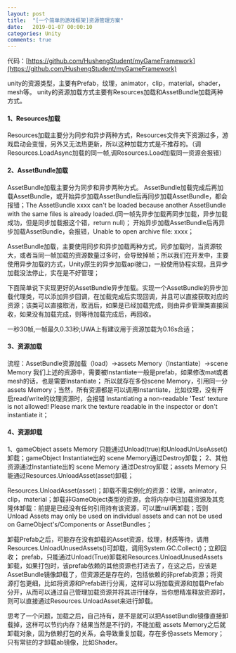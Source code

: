 ```yaml
---
layout: post
title:  "[一个简单的游戏框架]资源管理方案"
date:   2019-01-07 00:00:10
categories: Unity
comments: true
---
```


代码：[https://github.com/HushengStudent/myGameFramework](https://github.com/HushengStudent/myGameFramework)

unity的资源类型，主要有Prefab，纹理，animator，clip，material，shader，mesh等。
unity的资源加载方式主要有Resources加载和AssetBundle加载两种方式。

#### 1、Resources加载
Resources加载主要分为同步和异步两种方式，Resources文件夹下资源过多，游戏启动会变慢，另外又无法热更新，所以这种加载方式是不推荐的。（调Resources.LoadAsync加载的同一帧,调Resources.Load加载同一资源会报错）

#### 2、AssetBundle加载
AssetBundle加载主要分为同步和异步两种方式。
AssetBundle加载完成后再加载AssetBundle，或开始异步加载AssetBundle后再同步加载AssetBundle，都会报错；The AssetBundle xxxx can't be loaded because another AssetBundle with the same files is already loaded.(同一帧先异步加载再同步加载，异步加载成功，但是同步加载报这个错，return null)；
开始异步加载AssetBundle后再异步加载AssetBundle，会报错，Unable to open archive file: xxxx；

AssetBundle加载，主要使用同步和异步加载两种方式，同步加载时，当资源较大，或者当同一帧加载的资源数量过多时，会导致掉帧；所以我们在开发中，主要使用异步加载的方式，Unity原生的异步加载api接口，一般使用协程实现，且异步加载没法停止，实在是不好管理；

下面简单说下实现更好的AssetBundle异步加载。实现一个AssetBundle的异步加载代理类，可以添加异步回调，在加载完成后实现回调，并且可以直接获取对应的资源；该类可以直接取消，取消后，如果是已经加载完成，则由异步管理类直接回收，如果没有加载完成，则等待加载完成后，再回收。

一秒30帧,一帧最久0.33秒;UWA上有建议用于资源加载为0.16s合适；

#### 3、资源加载
流程：AssetBundle资源加载（load）->assets Memory（Instantiate）->scene Memory
我们上述的资源中，需要被Instantiate一般是prefab，如果修改mat或者mesh的话，也是需要Instantiate；
所以就存在多份scene Memory，引用同一分assets Memory；当然，所有资源都是可以调用Instantiate，比如纹理，没有开启read/write的纹理资源时，会报错 Instantiating a non-readable 'Test' texture is not allowed! Please mark the texture readable in the inspector or don't instantiate it；

#### 4、资源卸载
1、gameObject assets Memory 只能通过Unload(true)和UnloadUnUseAsset()卸载；gameObject Instantiate出的 scene Memory通过Destroy卸载；
2、其他资源通过Instantiate出的 scene Memory 通过Destroy卸载；assets Memory 只能通过Resources.UnloadAsset(asset)卸载；

Resources.UnloadAsset(asset)；卸载不需实例化的资源：纹理，animator，clip，material；卸载非GameObject类型的资源，会将内存中已加载资源及其克隆体卸载：前提是已经没有任何引用持有该资源，可以置null再卸载；否则Unload Assets may only be used on individual assets and can not be used on GameObject's/Components or AssetBundles；

卸载Prefab之后，可能存在没有卸载的Asset资源，纹理，材质等待，调用Resources.UnloadUnusedAssets()可卸载，调用System.GC.Collect()；立即回收；
prefab，只能通过Unload(True)卸载和Resources.UnloadUnusedAssets卸载，如果打包时，该prefab依赖的其他资源也打进去了，在这之后，应该是AssetBundle镜像卸载了，但资源还是存在的，包括依赖的非prefab资源；将资源打包更细，比如将资源和Prefab进行分离，这样可以将加载资源和加载Prefab分开，从而可以通过自己管理加载资源并将其进行储存，当你想精准释放资源时，则可以直接通过Resources.UnloadAsset来进行卸载。

思考了一个问题，加载之后，自己持有，是不是就可以把AssetBundle镜像直接卸载掉，这样可以节约内存？结果当然是不行的，不能加载 assets Memory之后就卸载对象，因为依赖打包的关系，会导致重复加载，存在多份assets Memory；只有常驻的才卸载ab镜像，比如Shader。
